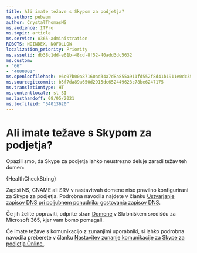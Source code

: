 ```yaml
---
title: Ali imate težave s Skypom za podjetja?
ms.author: pebaum
author: CrystalThomasMS
ms.audience: ITPro
ms.topic: article
ms.service: o365-administration
ROBOTS: NOINDEX, NOFOLLOW
localization_priority: Priority
ms.assetid: db38c1dd-e61b-48cd-8f52-40add3dc5632
ms.custom:
- "66"
- "4000001"
ms.openlocfilehash: e6c07b00a87160ad34a7d8a855a911fd552f8d41b1911e0dc35109306d105977
ms.sourcegitcommit: b5f7da89a650d2915dc652449623c78be6247175
ms.translationtype: HT
ms.contentlocale: sl-SI
ms.lasthandoff: 08/05/2021
ms.locfileid: "54013620"
---
```

# <a name="issue-with-skype-for-business"></a>Ali imate težave s Skypom za podjetja?

Opazili smo, da Skype za podjetja lahko neustrezno deluje zaradi težav teh domen:
  
{HealthCheckString}
  
Zapisi NS, CNAME ali SRV v nastavitvah domene niso pravilno konfigurirani za Skype za podjetja. Podrobna navodila najdete v članku [Ustvarjanje zapisov DNS pri poljubnem ponudniku gostovanja zapisov DNS](https://docs.microsoft.com/microsoft-365/admin/get-help-with-domains/create-dns-records-at-any-dns-hosting-provider).
  
Če jih želite popraviti, odprite stran [Domene](https://admin.microsoft.com/adminportal/home#/Domains) v Skrbniškem središču za Microsoft 365, kjer vam bomo pomagali.
  
Če imate težave s komunikacijo z zunanjimi uporabniki, si lahko podrobna navodila preberete v članku [Nastavitev zunanje komunikacije za Skype za podjetja Online ](https://support.microsoft.com/help/10041/set-up-skype-for-business-online-external-communications.aspx).

  
